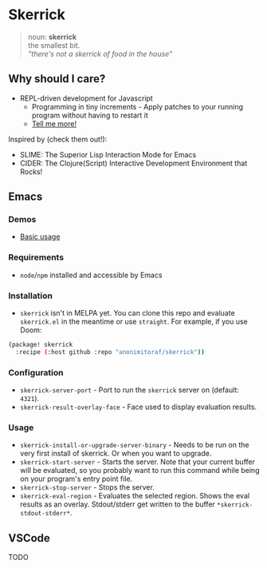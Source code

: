 # Skerrick

> noun: **skerrick**  
>   the smallest bit.  
>   _"there's not a skerrick of food in the house"_

## Why should I care?

* REPL-driven development for Javascript
  * Programming in tiny increments - Apply patches to your running program without having to restart it
  * [Tell me more!](https://purelyfunctional.tv/lesson/what-is-repl-driven-development/)

Inspired by (check them out!):
* SLIME: The Superior Lisp Interaction Mode for Emacs
* CIDER: The Clojure(Script) Interactive Development Environment that Rocks!

## Emacs

### Demos
* [Basic usage](https://asciinema.org/a/seKAsvrFuPc1nY7dJheLQTBep)

### Requirements
* `node`/`npm` installed and accessible by Emacs

### Installation
* `skerrick` isn't in MELPA yet. You can clone this repo and evaluate `skerrick.el` in the meantime or use `straight`. For example, if you use Doom:
```sh
(package! skerrick
  :recipe (:host github :repo "anonimitoraf/skerrick"))
```

### Configuration
* `skerrick-server-port`         - Port to run the `skerrick` server on (default: `4321`).
* `skerrick-result-overlay-face` - Face used to display evaluation results.

### Usage
* `skerrick-install-or-upgrade-server-binary` - Needs to be run on the very first install of skerrick. Or when you want to upgrade.
* `skerrick-start-server` - Starts the server. Note that your current buffer will be evaluated, so you probably want to run this command while being on your program's entry point file.
* `skerrick-stop-server`  - Stops the server.
* `skerrick-eval-region`  - Evaluates the selected region. Shows the eval results as an overlay. Stdout/stderr get written to the buffer `*skerrick-stdout-stderr*`.

## VSCode
TODO
